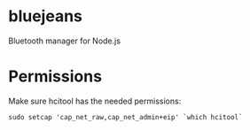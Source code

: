 # bluejeans

Bluetooth manager for Node.js

# Permissions

Make sure hcitool has the needed permissions:

```
sudo setcap 'cap_net_raw,cap_net_admin+eip' `which hcitool`
```